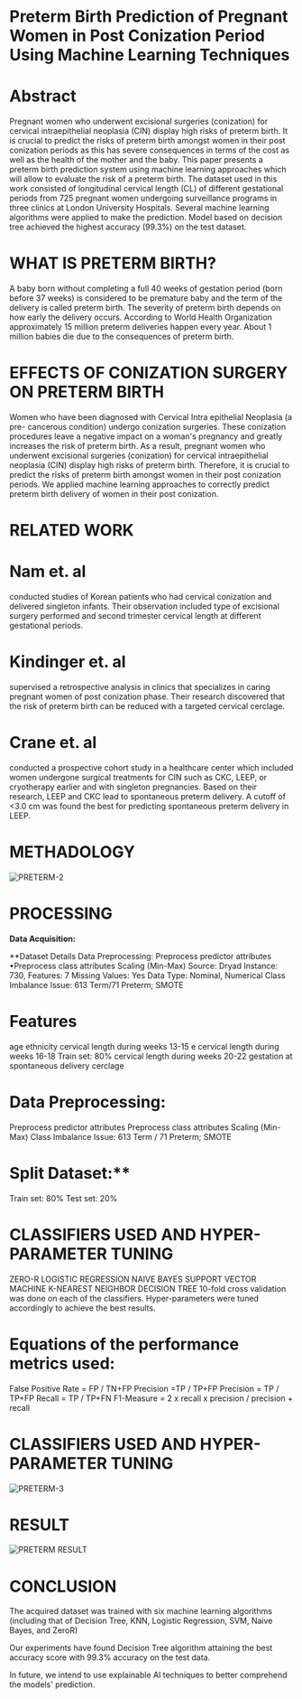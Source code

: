 # Preterm Birth Prediction of Pregnant Women in Post Conization Period Using Machine Learning Techniques
# Abstract
Pregnant women who underwent excisional surgeries (conization) for cervical intraepithelial neoplasia (CIN) display high risks of preterm birth. It is crucial to predict the risks of preterm birth amongst women in their post conization periods as this has severe consequences in terms of the cost as well as the health of the mother and the baby. This paper presents a preterm birth prediction system using machine learning approaches which will allow to evaluate the risk of a preterm birth. The dataset used in this work consisted of longitudinal cervical length (CL) of different gestational periods from 725 pregnant women undergoing surveillance programs in three clinics at London University Hospitals. Several machine learning algorithms were applied to make the prediction. Model based on decision tree achieved the highest accuracy (99.3%) on the test dataset.
 # WHAT IS PRETERM BIRTH?
 
A baby born without completing a full 40 weeks of gestation period (born before 37 weeks) is considered to be premature baby and the term of the delivery is called preterm birth.
The severity of preterm birth depends on how early the delivery occurs.
According to World Health Organization approximately 15 million preterm deliveries happen every year. About 1 million babies die due to the consequences of preterm birth.

# EFFECTS OF CONIZATION SURGERY ON PRETERM BIRTH
Women who have been diagnosed with Cervical Intra epithelial Neoplasia (a pre- cancerous condition) undergo conization surgeries. These conization procedures leave a negative impact on a woman's pregnancy and greatly increases the risk of preterm birth.
As a result, pregnant women who underwent excisional surgeries (conization) for cervical intraepithelial neoplasia (CIN) display high risks of preterm birth.
Therefore, it is crucial to predict the risks of preterm birth amongst women in their post conization periods. We applied machine learning approaches to correctly predict preterm birth delivery of women in their post conization.
# RELATED WORK


# Nam et. al

conducted studies of Korean patients who had cervical conization and delivered singleton infants. Their observation included type of excisional surgery performed and second trimester cervical length at different gestational periods.

 # Kindinger et. al

supervised a retrospective analysis in clinics that specializes in caring pregnant women of post conization phase. Their research discovered that the risk of preterm birth can be reduced with a targeted cervical cerclage.
# Crane et. al
conducted a prospective cohort study in a healthcare center which included women undergone surgical treatments for CIN such as CKC, LEEP, or cryotherapy earlier and with singleton pregnancies. Based on their research, LEEP and CKC lead to spontaneous preterm delivery. A cutoff of <3.0 cm was found the best for predicting spontaneous preterm delivery in LEEP.
 # METHADOLOGY
 ![PRETERM-2](https://github.com/Manju567/PRETERM-BIRTH-PREDICTION/assets/116549275/c984d45e-8bd6-45c3-b7b5-69a2aecf1f34)


 # PROCESSING
 
**Data Acquisition:**                                                            

**Dataset Details
Data Preprocessing:
Preprocess predictor attributes •Preprocess class attributes
Scaling (Min-Max)
Source: Dryad
Instance: 730, Features: 7 Missing Values: Yes
Data Type: Nominal,
Numerical
Class Imbalance Issue: 613 Term/71 Preterm; SMOTE

  # Features
   age
   ethnicity
   cervical length during weeks
   13-15
   e cervical length during weeks 16-18
 Train set: 80%
 cervical length during weeks 20-22
 gestation at spontaneous
 delivery
 cerclage


# Data Preprocessing:

Preprocess predictor attributes
Preprocess class attributes
Scaling (Min-Max)
Class Imbalance Issue: 613 Term / 71 Preterm; SMOTE

# Split Dataset:**

Train set: 80%
Test set: 20%
# CLASSIFIERS USED AND HYPER-PARAMETER TUNING

ZERO-R
LOGISTIC REGRESSION
NAIVE BAYES
SUPPORT VECTOR MACHINE
K-NEAREST NEIGHBOR
DECISION TREE
10-fold cross validation was done on each of the classifiers. Hyper-parameters were tuned accordingly to achieve the best results.

 # Equations of the performance metrics used:

False Positive Rate = FP / TN+FP
Precision =TP / TP+FP
Precision = TP / TP+FP
Recall = TP / TP+FN
F1-Measure = 2 x recall x precision / precision + recall

 # CLASSIFIERS USED AND HYPER-PARAMETER TUNING
 
 ![PRETERM-3](https://github.com/Manju567/PRETERM-BIRTH-PREDICTION/assets/116549275/272093c2-58c2-4e32-9365-8b6e1d6d9cc8)


# RESULT

![PRETERM RESULT](https://github.com/Manju567/PRETERM-BIRTH-PREDICTION/assets/116549275/63947ccf-141e-4ef9-86bc-3d180c829235)

# CONCLUSION

The acquired dataset was trained with six machine learning algorithms (including that of Decision Tree, KNN, Logistic Regression, SVM, Naive Bayes, and ZeroR)

Our experiments have found Decision Tree algorithm attaining the best accuracy score with 99.3% accuracy on the test data.

In future, we intend to use explainable Al techniques to better comprehend the models' prediction.


